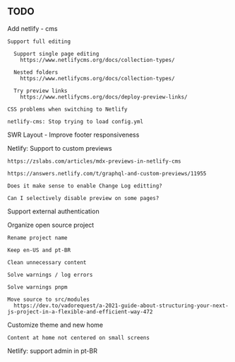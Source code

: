 

## TODO
  
  Add netlify - cms

    Support full editing 

      Support single page editing
        https://www.netlifycms.org/docs/collection-types/

      Nested folders
        https://www.netlifycms.org/docs/collection-types/

      Try preview links
        https://www.netlifycms.org/docs/deploy-preview-links/

    CSS problems when switching to Netlify

    netlify-cms: Stop trying to load config.yml

  SWR Layout - Improve footer responsiveness

  Netlify: Support to custom previews
  
    https://zslabs.com/articles/mdx-previews-in-netlify-cms

    https://answers.netlify.com/t/graphql-and-custom-previews/11955

    Does it make sense to enable Change Log editting?

    Can I selectively disable preview on some pages?

  Support external authentication

  Organize open source project

    Rename project name
  
    Keep en-US and pt-BR
  
    Clean unnecessary content
  
    Solve warnings / log errors

    Solve warnings pnpm

    Move source to src/modules
      https://dev.to/vadorequest/a-2021-guide-about-structuring-your-next-js-project-in-a-flexible-and-efficient-way-472

  Customize theme and new home

    Content at home not centered on small screens

  Netlify: support admin in pt-BR